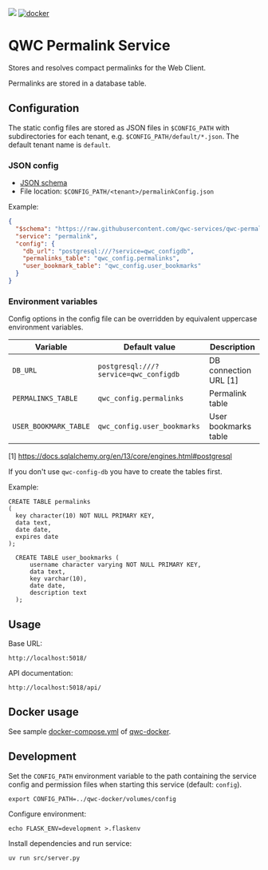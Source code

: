 [![](https://github.com/qwc-services/qwc-permalink-service/workflows/build/badge.svg)](https://github.com/qwc-services/qwc-permalink-service/actions)
[![docker](https://img.shields.io/docker/v/sourcepole/qwc-permalink-service?label=Docker%20image&sort=semver)](https://hub.docker.com/r/sourcepole/qwc-permalink-service)

QWC Permalink Service
=====================

Stores and resolves compact permalinks for the Web Client.

Permalinks are stored in a database table.

Configuration
-------------

The static config files are stored as JSON files in `$CONFIG_PATH` with subdirectories for each tenant,
e.g. `$CONFIG_PATH/default/*.json`. The default tenant name is `default`.

### JSON config

* [JSON schema](schemas/qwc-permalink-service.json)
* File location: `$CONFIG_PATH/<tenant>/permalinkConfig.json`

Example:
```json
{
  "$schema": "https://raw.githubusercontent.com/qwc-services/qwc-permalink-service/master/schemas/qwc-permalink-service.json",
  "service": "permalink",
  "config": {
    "db_url": "postgresql:///?service=qwc_configdb",
    "permalinks_table": "qwc_config.permalinks",
    "user_bookmark_table": "qwc_config.user_bookmarks"
  }
}
```

### Environment variables

Config options in the config file can be overridden by equivalent uppercase environment variables.

| Variable               | Default value                         | Description           |
|------------------------|---------------------------------------|-----------------------|
| `DB_URL`               | `postgresql:///?service=qwc_configdb` | DB connection URL [1] |
| `PERMALINKS_TABLE`     | `qwc_config.permalinks`               | Permalink table       |
| `USER_BOOKMARK_TABLE`  | `qwc_config.user_bookmarks`           | User bookmarks table  |

[1] https://docs.sqlalchemy.org/en/13/core/engines.html#postgresql

If you don't use `qwc-config-db` you have to create the tables first.

Example:

    CREATE TABLE permalinks
    (
      key character(10) NOT NULL PRIMARY KEY,
      data text,
      date date,
      expires date
    );

      CREATE TABLE user_bookmarks (
          username character varying NOT NULL PRIMARY KEY,
          data text,
          key varchar(10),
          date date,
          description text
      );

Usage
-----

Base URL:

    http://localhost:5018/

API documentation:

    http://localhost:5018/api/


Docker usage
------------

See sample [docker-compose.yml](https://github.com/qwc-services/qwc-docker/blob/master/docker-compose-example.yml) of [qwc-docker](https://github.com/qwc-services/qwc-docker).


Development
-----------

Set the `CONFIG_PATH` environment variable to the path containing the service config and permission files when starting this service (default: `config`).

    export CONFIG_PATH=../qwc-docker/volumes/config

Configure environment:

    echo FLASK_ENV=development >.flaskenv

Install dependencies and run service:

    uv run src/server.py
